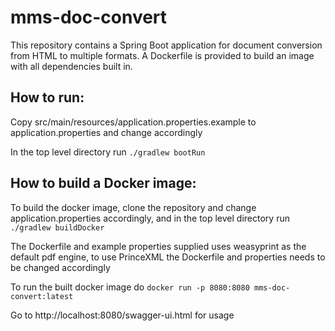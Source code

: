# mms-doc-convert

This repository contains a Spring Boot application for document conversion from HTML to multiple formats. A Dockerfile is provided to build an image with all dependencies built in.

## How to run:

Copy src/main/resources/application.properties.example to application.properties and change accordingly

In the top level directory run `./gradlew bootRun`

## How to build a Docker image:

To build the docker image, clone the repository and change application.properties accordingly, and in the top level directory run `./gradlew buildDocker`

The Dockerfile and example properties supplied uses weasyprint as the default pdf engine, to use PrinceXML the Dockerfile and properties needs to be changed accordingly

To run the built docker image do `docker run -p 8080:8080 mms-doc-convert:latest`

Go to http://localhost:8080/swagger-ui.html for usage
